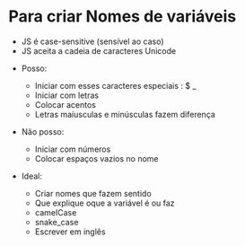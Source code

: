 # Para criar Nomes de variáveis

* JS é case-sensitive (sensível ao caso)
* JS aceita a cadeia de caracteres Unicode

- Posso:
    * Iniciar com esses caracteres especiais : $ _
    * Iniciar com letras
    * Colocar acentos
    * Letras maíusculas e minúsculas fazem diferença

- Não posso:
    * Iniciar com números
    * Colocar espaços vazios no nome

- Ideal: 
    * Criar nomes que fazem sentido
    * Que explique oque a variável é ou faz
    * camelCase
    * snake_case
    * Escrever em inglês